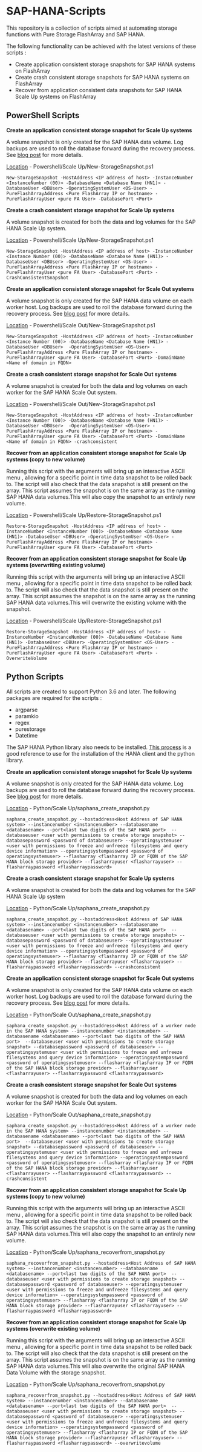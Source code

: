 # SAP-HANA-Scripts

This repository is a collection of scripts aimed at automating storage functions with Pure Storage FlashArray and SAP HANA.

The following functionality can be achieved with the latest versions of these scripts :

- Create application consistent storage snapshots for SAP HANA systems on FlashArray
- Create crash consistent storage snapshots for SAP HANA systems on FlashArray
- Recover from application consistent data snapshots for SAP HANA Scale Up systems on FlashArray  



## PowerShell Scripts 

**Create an application consistent storage snapshot for Scale Up systems** 

A volume snapshot is only created for the SAP HANA data volume. Log backups are used to roll the database forward during the recovery process. See [blog post](https://www.andrewsillifant.com/new-sap-hana-scripts-for-automating-storage-operations/) for more details.

<u>Location</u> - Powershell/Scale Up/New-StorageSnapshot.ps1

`New-StorageSnapshot -HostAddress <IP address of host> -InstanceNumber <InstanceNumber (00)> -DatabaseName <Database Name (HN1)> -DatabaseUser <DBUser> -OperatingSystemUser <OS-User> -PureFlashArrayAddress <Pure FlashArray IP or hostname> -PureFlashArrayUser <pure FA User> -DatabasePort <Port> `

**Create a crash consistent storage snapshot for Scale Up systems** 

A volume snapshot is created for both the data and log volumes for the SAP HANA Scale Up system.

<u>Location</u> - Powershell/Scale Up/New-StorageSnapshot.ps1

`New-StorageSnapshot -HostAddress <IP address of host> -InstanceNumber <Instance Number (00)> -DatabaseName <Database Name (HN1)> -DatabaseUser <DBUser> -OperatingSystemUser <OS-User> -PureFlashArrayAddress <Pure FlashArray IP or hostname> -PureFlashArrayUser <pure FA User> -DatabasePort <Port> -CrashConsistentSnapshot`

**Create an application consistent storage snapshot for Scale Out systems** 

A volume snapshot is only created for the SAP HANA data volume on each worker host. Log backups are used to roll the database forward during the recovery process. See [blog post](https://www.andrewsillifant.com/new-sap-hana-scripts-for-automating-storage-operations/) for more details.

<u>Location</u> - Powershell/Scale Out/New-StorageSnapshot.ps1

`New-StorageSnapshot -HostAddress <IP address of host> -InstanceNumber <Instance Number (00)> -DatabaseName <Database Name (HN1)> -DatabaseUser <DBUser>  -OperatingSystemUser <OS-User> -PureFlashArrayAddress <Pure FlashArray IP or hostname> -PureFlashArrayUser <pure FA User> -DatabasePort <Port> -DomainName <Name of domain in FQDN>`

**Create a crash consistent storage snapshot for Scale Out systems** 

A volume snapshot is created for both the data and log volumes on each worker for the SAP HANA Scale Out system.

<u>Location</u> - Powershell/Scale Out/New-StorageSnapshot.ps1

`New-StorageSnapshot -HostAddress <IP address of host> -InstanceNumber <Instance Number (00)> -DatabaseName <Database Name (HN1)> -DatabaseUser <DBUser>  -OperatingSystemUser <OS-User> -PureFlashArrayAddress <Pure FlashArray IP or hostname> -PureFlashArrayUser <pure FA User> -DatabasePort <Port> -DomainName <Name of domain in FQDN> -crashconsistent`

**Recover from an application consistent storage snapshot for Scale Up systems (copy to new volume)** 

Running this script with the arguments will bring up an interactive ASCII menu , allowing for a specific point in time data snapshot to be rolled back to. The script will also check that the data snapshot is still present on the array. This script assumes the snapshot is on the same array as the running SAP HANA data volumes.This will also copy the snapshot to an entirely new volume. 

<u>Location</u> - Powershell/Scale Up/Restore-StorageSnapshot.ps1

`Restore-StorageSnapshot -HostAddress <IP address of host> -InstanceNumber <InstanceNumber (00)> -DatabaseName <Database Name (HN1)> -DatabaseUser <DBUser> -OperatingSystemUser <OS-User> -PureFlashArrayAddress <Pure FlashArray IP or hostname> -PureFlashArrayUser <pure FA User> -DatabasePort <Port> `

**Recover from an application consistent storage snapshot for Scale Up systems (overwriting existing volume)** 

Running this script with the arguments will bring up an interactive ASCII menu , allowing for a specific point in time data snapshot to be rolled back to. The script will also check that the data snapshot is still present on the array. This script assumes the snapshot is on the same array as the running SAP HANA data volumes.This will overwrite the existing volume with the snapshot. 

<u>Location</u> - Powershell/Scale Up/Restore-StorageSnapshot.ps1

`Restore-StorageSnapshot -HostAddress <IP address of host> -InstanceNumber <InstanceNumber (00)> -DatabaseName <Database Name (HN1)> -DatabaseUser <DBUser> -OperatingSystemUser <OS-User> -PureFlashArrayAddress <Pure FlashArray IP or hostname> -PureFlashArrayUser <pure FA User> -DatabasePort <Port> -OverwriteVolume`

## Python Scripts

All scripts are created to support Python 3.6 and later. The following packages are required for the scripts :

- argparse
- paramkio
- regex
- purestorage
- Datetime

The SAP HANA Python library also needs to be installed. [This process](https://help.sap.com/viewer/0eec0d68141541d1b07893a39944924e/2.0.04/en-US/39eca89d94ca464ca52385ad50fc7dea.html) is a good reference to use for the installation of the HANA client and the python library. 

**Create an application consistent storage snapshot for Scale Up systems** 

A volume snapshot is only created for the SAP HANA data volume. Log backups are used to roll the database forward during the recovery process. See [blog post](https://www.andrewsillifant.com/new-sap-hana-scripts-for-automating-storage-operations/) for more details.

<u>Location</u> - Python/Scale Up/saphana_create_snapshot.py

`saphana_create_snapshot.py --hostaddress<Host Address of SAP HANA system> --instancenumber <instancenumber> --databasename <databasename> --port<last two digits of the SAP HANA port>  --databaseuser <user with permissions to create storage snapshot> --databasepassword <password of databaseuser> --operatingsystemuser <user with permissions to freeze and unfreeze filesystems and query device information> --operatingsystempassword <password of operatingsystemuser> --flasharray <flasharray IP or FQDN of the SAP HANA block storage provider> --flasharrayuser <flasharrayuser> --flasharraypassword <flasharraypassword>`

**Create a crash consistent storage snapshot for Scale Up systems** 

A volume snapshot is created for both the data and log volumes for the SAP HANA Scale Up system

<u>Location</u> - Python/Scale Up/saphana_create_snapshot.py

`saphana_create_snapshot.py --hostaddress<Host Address of SAP HANA system> --instancenumber <instancenumber> --databasename <databasename> --port<last two digits of the SAP HANA port>  --databaseuser <user with permissions to create storage snapshot> --databasepassword <password of databaseuser> --operatingsystemuser <user with permissions to freeze and unfreeze filesystems and query device information> --operatingsystempassword <password of operatingsystemuser> --flasharray <flasharray IP or FQDN of the SAP HANA block storage provider> --flasharrayuser <flasharrayuser> --flasharraypassword <flasharraypassword> --crashconsistent`

**Create an application consistent storage snapshot for Scale Out systems** 

A volume snapshot is only created for the SAP HANA data volume on each worker host. Log backups are used to roll the database forward during the recovery process. See [blog post](https://www.andrewsillifant.com/new-sap-hana-scripts-for-automating-storage-operations/) for more details.

<u>Location</u> - Python/Scale Out/saphana_create_snapshot.py

`saphana_create_snapshot.py --hostaddress<Host Address of a worker node in the SAP HANA system> --instancenumber <instancenumber> --databasename <databasename> --port<last two digits of the SAP HANA port>  --databaseuser <user with permissions to create storage snapshot> --databasepassword <password of databaseuser> --operatingsystemuser <user with permissions to freeze and unfreeze filesystems and query device information> --operatingsystempassword <password of operatingsystemuser> --flasharray <flasharray IP or FQDN of the SAP HANA block storage provider> --flasharrayuser <flasharrayuser> --flasharraypassword <flasharraypassword>`

**Create a crash consistent storage snapshot for Scale Out systems** 

A volume snapshot is created for both the data and log volumes on each worker for the SAP HANA Scale Out system.

<u>Location</u> - Python/Scale Out/saphana_create_snapshot.py

`saphana_create_snapshot.py --hostaddress<Host Address of a worker node in the SAP HANA system> --instancenumber <instancenumber> --databasename <databasename> --port<last two digits of the SAP HANA port>  --databaseuser <user with permissions to create storage snapshot> --databasepassword <password of databaseuser> --operatingsystemuser <user with permissions to freeze and unfreeze filesystems and query device information> --operatingsystempassword <password of operatingsystemuser> --flasharray <flasharray IP or FQDN of the SAP HANA block storage provider> --flasharrayuser <flasharrayuser> --flasharraypassword <flasharraypassword> --crashconsistent`

**Recover from an application consistent storage snapshot for Scale Up systems (copy to new volume)** 

Running this script with the arguments will bring up an interactive ASCII menu , allowing for a specific point in time data snapshot to be rolled back to. The script will also check that the data snapshot is still present on the array. This script assumes the snapshot is on the same array as the running SAP HANA data volumes.This will also copy the snapshot to an entirely new volume. 

<u>Location</u> - Python/Scale Up/saphana_recoverfrom_snapshot.py

`saphana_recoverfrom_snapshot.py --hostaddress<Host Address of SAP HANA system> --instancenumber <instancenumber> --databasename <databasename> --port<last two digits of the SAP HANA port>  --databaseuser <user with permissions to create storage snapshot> --databasepassword <password of databaseuser> --operatingsystemuser <user with permissions to freeze and unfreeze filesystems and query device information> --operatingsystempassword <password of operatingsystemuser> --flasharray <flasharray IP or FQDN of the SAP HANA block storage provider> --flasharrayuser <flasharrayuser> --flasharraypassword <flasharraypassword>`

**Recover from an application consistent storage snapshot for Scale Up systems (overwrite existing volume)** 

Running this script with the arguments will bring up an interactive ASCII menu , allowing for a specific point in time data snapshot to be rolled back to. The script will also check that the data snapshot is still present on the array. This script assumes the snapshot is on the same array as the running SAP HANA data volumes.This will also overwrite the original SAP HANA Data Volume with the storage snapshot. 

<u>Location</u> - Python/Scale Up/saphana_recoverfrom_snapshot.py

`saphana_recoverfrom_snapshot.py --hostaddress<Host Address of SAP HANA system> --instancenumber <instancenumber> --databasename <databasename> --port<last two digits of the SAP HANA port>  --databaseuser <user with permissions to create storage snapshot> --databasepassword <password of databaseuser> --operatingsystemuser <user with permissions to freeze and unfreeze filesystems and query device information> --operatingsystempassword <password of operatingsystemuser> --flasharray <flasharray IP or FQDN of the SAP HANA block storage provider> --flasharrayuser <flasharrayuser> --flasharraypassword <flasharraypassword> --overwritevolume`

